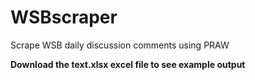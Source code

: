 # WSBscraper
Scrape WSB daily discussion comments using PRAW

**Download the text.xlsx excel file to see example output**
